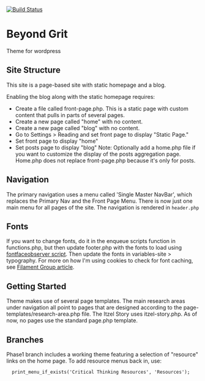 [![Build Status](https://travis-ci.org/Automattic/_s.svg?branch=master)](https://travis-ci.org/Automattic/_s)

Beyond Grit
===
Theme for wordpress

Site Structure
--------------

This site is a page-based site with static homepage and a blog. 

Enabling the blog along with the static homepage requires:
* Create a file called front-page.php. This is a static page with custom content that pulls in parts of several pages.
* Create a new page called "home" with no content.
* Create a new page called "blog" with no content.
* Go to Settings > Reading and set front page to display "Static Page."
* Set front page to display "home"
* Set posts page to display "blog"
Note: Optionally add a home.php file if you want to customize the display of the posts aggregation page. Home.php does not replace front-page.php because it's only for posts.

Navigation
----------

The primary navigation uses a menu called 'Single Master NavBar', which replaces the Primary Nav and the Front Page Menu. There is now just one main menu for all pages of the site. The navigation is rendered in `header.php` 

Fonts
-----

If you want to change fonts, do it in the enqueue scripts function in functions.php, but then update footer.php with the fonts to load using [fontfaceobserver script](https://github.com/bramstein/fontfaceobserver). Then update the fonts in variables-site > typography. For more on how I'm using cookies to check for font caching, see [Filament Group article](https://www.filamentgroup.com/lab/font-events.html).

Getting Started
---------------
Theme makes use of several page templates. The main research areas under navigation all point to pages that are designed according to the page-templates/research-area.php file. The Itzel Story uses itzel-story.php. As of now, no pages use the standard page.php template.

Branches
--------
Phase1 branch includes a working theme featuring a selection of "resource" links on the home page. To add resource menus back in, use:

      print_menu_if_exists('Critical Thinking Resources', 'Resources');
